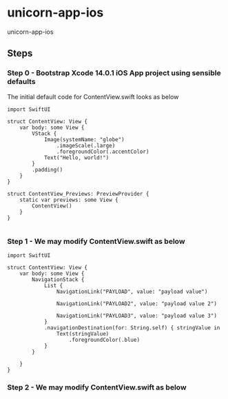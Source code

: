 # unicorn-app-ios
unicorn-app-ios


## Steps

### Step 0 - Bootstrap Xcode 14.0.1 iOS App project using sensible defaults 
  
The initial default code for ContentView.swift looks as below
```
import SwiftUI

struct ContentView: View {
    var body: some View {
        VStack {
            Image(systemName: "globe")
                .imageScale(.large)
                .foregroundColor(.accentColor)
            Text("Hello, world!")
        }
        .padding()
    }
}

struct ContentView_Previews: PreviewProvider {
    static var previews: some View {
        ContentView()
    }
}


```

### Step 1 - We may modify ContentView.swift as below

```
import SwiftUI

struct ContentView: View {
    var body: some View {
        NavigationStack {
            List {
                NavigationLink("PAYLOAD", value: "payload value")
                
                NavigationLink("PAYLOAD2", value: "payload value 2")
                
                NavigationLink("PAYLOAD3", value: "payload value 3")
            }
            .navigationDestination(for: String.self) { stringValue in
                Text(stringValue)
                    .foregroundColor(.blue)
            }
        }

    }
}

```

### Step 2 - We may modify ContentView.swift as below
